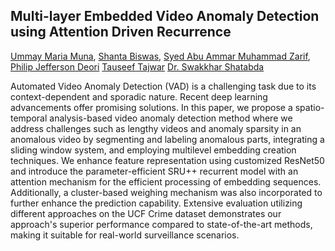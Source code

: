 ## Multi-layer Embedded Video Anomaly Detection using Attention Driven Recurrence

[Ummay Maria Muna](mailto:umuna201429@bscse.uiu.ac.bd),
[Shanta Biswas](mailto:sbiswas201418@bscse.uiu.ac.bd),
[Syed Abu Ammar Muhammad Zarif](mailto:szarif202009@bscse.uiu.ac.bd),
[Philip Jefferson Deori](mailto:pdeori202111@bscse.uiu.ac.bd)
[Tauseef Tajwar](mailto:tauseef@cse.uiu.ac.bd)
[Dr. Swakkhar Shatabda](mailto:swakkhar@cse.uiu.ac.bd)

Automated Video Anomaly Detection (VAD) is a challenging task due to its context-dependent and sporadic nature. Recent
deep learning advancements offer promising solutions. In this paper, we propose a spatio-temporal analysis-based video
anomaly detection method where we address challenges such as lengthy videos and anomaly sparsity in an anomalous video
by segmenting and labeling anomalous parts, integrating a sliding window system, and employing multilevel embedding
creation techniques. We enhance feature representation using customized ResNet50 and introduce the parameter-efficient
SRU++ recurrent model with an attention mechanism for the efficient processing of embedding sequences. Additionally, a
cluster-based weighing mechanism was also incorporated to further enhance the prediction capability. Extensive
evaluation utilizing different approaches on the UCF Crime dataset demonstrates our approach's superior performance
compared to state-of-the-art methods, making it suitable for real-world surveillance scenarios.